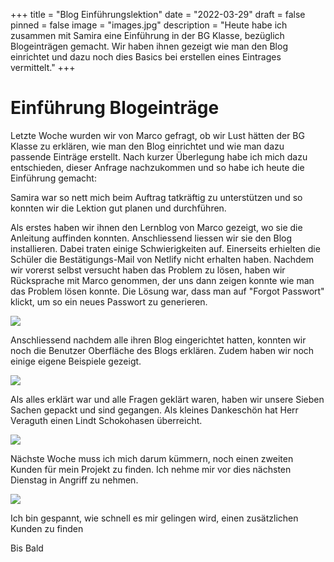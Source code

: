 +++
title = "Blog Einführungslektion"
date = "2022-03-29"
draft = false
pinned = false
image = "images.jpg"
description = "Heute habe ich zusammen mit Samira eine Einführung in der BG Klasse, bezüglich Blogeinträgen gemacht. Wir haben ihnen gezeigt wie man den Blog einrichtet und dazu noch dies Basics bei erstellen eines Eintrages vermittelt."
+++
# Einführung Blogeinträge

Letzte Woche wurden wir von Marco gefragt, ob wir Lust hätten der BG Klasse zu erklären, wie man den Blog einrichtet und wie man dazu passende Einträge erstellt.  Nach kurzer Überlegung habe ich mich dazu entschieden, dieser Anfrage nachzukommen und so habe ich heute die Einführung gemacht:

Samira war so nett mich beim Auftrag tatkräftig zu unterstützen und so konnten wir die Lektion gut planen und durchführen. 

Als erstes haben wir ihnen den Lernblog von Marco gezeigt, wo sie die Anleitung auffinden konnten. Anschliessend liessen wir sie den Blog installieren. Dabei traten einige Schwierigkeiten auf. Einerseits erhielten die Schüler die Bestätigungs-Mail von Netlify nicht erhalten haben. Nachdem wir vorerst selbst versucht haben das Problem zu lösen, haben wir Rücksprache mit Marco genommen, der uns dann zeigen konnte wie man das Problem lösen konnte. Die Lösung war, dass man auf "Forgot Passwort" klickt, um so ein neues Passwort zu generieren.

![](images.jpg)

Anschliessend nachdem alle ihren Blog eingerichtet hatten, konnten wir noch die Benutzer Oberfläche des Blogs erklären. Zudem haben wir noch einige eigene Beispiele gezeigt.

![](unbenannt.png)

Als alles erklärt war und alle Fragen geklärt waren, haben wir unsere Sieben Sachen gepackt und sind gegangen. Als kleines Dankeschön hat Herr Veraguth einen Lindt Schokohasen überreicht.

![](gold.png)

Nächste Woche muss ich mich darum kümmern, noch einen zweiten Kunden für mein Projekt zu finden. Ich nehme mir vor dies nächsten Dienstag in Angriff zu nehmen.

![](zehn-attraktive-wege-um-neue-kunden-zu-gewinnen-696x415.jpg)

Ich bin gespannt, wie schnell es mir gelingen wird, einen zusätzlichen Kunden zu finden

Bis Bald